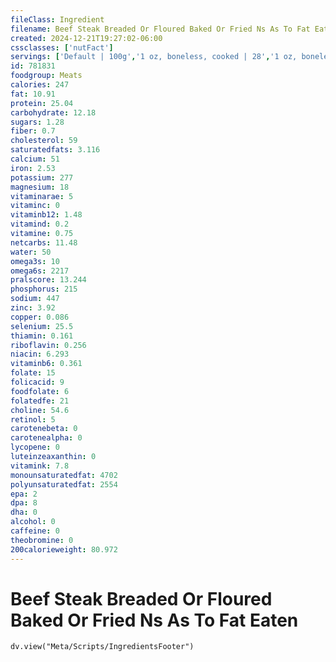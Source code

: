 ```yaml
---
fileClass: Ingredient
filename: Beef Steak Breaded Or Floured Baked Or Fried Ns As To Fat Eaten
created: 2024-12-21T19:27:02-06:00
cssclasses: ['nutFact']
servings: ['Default | 100g','1 oz, boneless, cooked | 28','1 oz, boneless, raw (yield after cooking) | 26','1 cubic inch, boneless, cooked | 17','1 cup, cooked, diced | 134','1 oz, with bone, cooked (yield after bone removed) | 23','1 oz, with bone, raw (yield after cooking, bone removed) | 21','1 small steak (yield after cooking, bone removed) | 182','1 medium steak (yield after cooking, bone removed) | 243','1 large steak (yield after cooking, bone removed) | 324']
id: 781831
foodgroup: Meats
calories: 247
fat: 10.91
protein: 25.04
carbohydrate: 12.18
sugars: 1.28
fiber: 0.7
cholesterol: 59
saturatedfats: 3.116
calcium: 51
iron: 2.53
potassium: 277
magnesium: 18
vitaminarae: 5
vitaminc: 0
vitaminb12: 1.48
vitamind: 0.2
vitamine: 0.75
netcarbs: 11.48
water: 50
omega3s: 10
omega6s: 2217
pralscore: 13.244
phosphorus: 215
sodium: 447
zinc: 3.92
copper: 0.086
selenium: 25.5
thiamin: 0.161
riboflavin: 0.256
niacin: 6.293
vitaminb6: 0.361
folate: 15
folicacid: 9
foodfolate: 6
folatedfe: 21
choline: 54.6
retinol: 5
carotenebeta: 0
carotenealpha: 0
lycopene: 0
luteinzeaxanthin: 0
vitamink: 7.8
monounsaturatedfat: 4702
polyunsaturatedfat: 2554
epa: 2
dpa: 8
dha: 0
alcohol: 0
caffeine: 0
theobromine: 0
200calorieweight: 80.972
---
```


# Beef Steak Breaded Or Floured Baked Or Fried Ns As To Fat Eaten

```dataviewjs
dv.view("Meta/Scripts/IngredientsFooter")
```